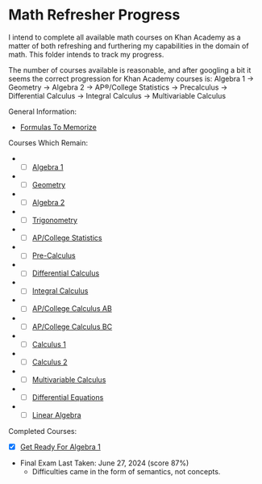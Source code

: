 # Math Refresher Progress

I intend to complete all available math courses on Khan Academy as a matter of both refreshing and furthering my capabilities in the domain of math.  This folder intends to track my progress.

The number of courses available is reasonable, and after googling a bit it seems the correct progression for Khan Academy courses is: Algebra 1 -> Geometry -> Algebra 2 -> AP®︎/College Statistics -> Precalculus -> Differential Calculus -> Integral Calculus -> Multivariable Calculus


General Information:
* [Formulas To Memorize](formulas_to_remember.md)

Courses Which Remain:
* -[ ] [Algebra 1](https://www.khanacademy.org/math/algebra)
* -[ ] [Geometry](https://www.khanacademy.org/math/geometry)
* -[ ] [Algebra 2](https://www.khanacademy.org/math/algebra2)
* -[ ] [Trigonometry](https://www.khanacademy.org/math/trigonometry)
* -[ ] [AP/College Statistics](https://www.khanacademy.org/math/ap-statistics)
* -[ ] [Pre-Calculus](https://www.khanacademy.org/math/precalculus)
* -[ ] [Differential Calculus](https://www.khanacademy.org/math/differential-calculus)
* -[ ] [Integral Calculus](https://www.khanacademy.org/math/integral-calculus)
* -[ ] [AP/College Calculus AB](https://www.khanacademy.org/math/ap-calculus-ab)
* -[ ] [AP/College Calculus BC](https://www.khanacademy.org/math/ap-calculus-bc)
* -[ ] [Calculus 1](https://www.khanacademy.org/math/calculus-1)
* -[ ] [Calculus 2](https://www.khanacademy.org/math/calculus-2)
* -[ ] [Multivariable Calculus](https://www.khanacademy.org/math/multivariable-calculus)
* -[ ] [Differential Equations](https://www.khanacademy.org/math/differential-equations)
* -[ ] [Linear Algebra](https://www.khanacademy.org/math/linear-algebra)

Completed Courses: 

- [x] [Get Ready For Algebra 1](https://www.khanacademy.org/math/get-ready-for-algebra-i)
* Final Exam Last Taken: June 27, 2024 (score 87%)
  * Difficulties came in the form of semantics, not concepts.

